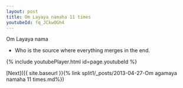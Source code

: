 ```yaml
---
layout: post
title: Om Layaya namaha 11 times
youtubeId: fq_JCkwOGh4
---
```

 
 
Om Layaya nama 
 
 -  Who is the source where everything merges in the end. 
 
  
 
  
 
 
 
 
 
 


{% include youtubePlayer.html id=page.youtubeId %}
 
[Next]({{ site.baseurl }}{% link  split1/_posts/2013-04-27-Om agamaya namaha 11 times.md%})
 
